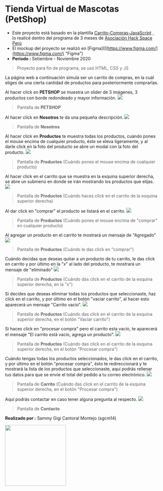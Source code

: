 Tienda Virtual de Mascotas (PetShop)
=============
- Este proyecto está basado en la plantilla [Carrito-Compras-JavaScript](https://github.com/erickcernarequejo/Carrito-Compras-JavaScript "Carrito-Compras-JavaScript") , lo realicé dentro del programa de 3 meses de [Asociación Hack Space Perú](https://www.hackspace.pe/ "Asociación Hack Space Perú")
- El mockup del proyecto se realizó en [Figma]([(https://www.figma.com/](https://www.figma.com/) "Figma")
- **Periodo :** Setiembre - Noviembre 2020
> Proyecto para fin de programa, se usó HTML, CSS y JS

La página web a continuación simula ser un carrito de compras, en la cuál eliges de una cierta cantidad de productos para posteriormente comprarlas.

Al hacer click en **PETSHOP** se muestra un slider de 3 imágenes, 3 productos con borde redondeado y mayor información.
![](https://raw.githubusercontent.com/sgcm14/Tienda-Virtual/master/doc/index.png)
> Pantalla de **PETSHOP**

Al hacer click en **Nosotros** te da una pequeña descripción.
![](https://raw.githubusercontent.com/sgcm14/Tienda-Virtual/master/doc/nosotros.png)
> Pantalla de **Nosotros**

Al hacer click en **Productos** te muestra todas los productos, cuándo pones el mouse encima de cualquier producto, éste se eleva ligeramente, y al darle click en la foto del producto se abre un modal con la foto del producto.
![](https://raw.githubusercontent.com/sgcm14/Tienda-Virtual/master/doc/productos1.png)
> Pantalla de **Productos** (Cuándo pones el mouse encima de cualquier producto)

Al hacer click en el carrito que se muestra en la esquina superior derecha, se abre un submenú en donde se irán mostrando los productos que elijas.
![](https://raw.githubusercontent.com/sgcm14/Tienda-Virtual/master/doc/productos3.png)
> Pantalla de **Productos** (Cuándo haces click en el carrito de la esquina superior derecha)

Al dar click en "comprar" el producto se listará en el carrito.
![](https://raw.githubusercontent.com/sgcm14/Tienda-Virtual/master/doc/productos2.png)
> Pantalla de **Productos** (Cuándo pones el mouse encima de "comprar" en cualquier producto)

Al agregar un producto en el carrito te mostrará un mensaje de "Agregado"
![](https://raw.githubusercontent.com/sgcm14/Tienda-Virtual/master/doc/productos4.png)
> Pantalla de **Productos** (Cuándo le das click en "comprar")

Cuándo decidas que deseas quitar a un producto de tu carrito, le das click en carrito y por último en la "x" al lado del producto, te mostrará un mensaje de "eliminado"
![](https://raw.githubusercontent.com/sgcm14/Tienda-Virtual/master/doc/productos5.png)
> Pantalla de **Productos** (Cuándo das click en el carrito de la esquina superior derecha, en la "x")

Si decídes que deseas eliminar todas los productos que seleccionaste, haz click en el carrito, y por último en el botón "vaciar carrito", al hacer esto aparecerá un mensaje "Carrito vacío".
![](https://raw.githubusercontent.com/sgcm14/Tienda-Virtual/master/doc/productos6.png)
> Pantalla de **Productos** (Cuándo das click en el carrito de la esquina superior derecha, en el botón "Vaciar carrito")

Si haces click en "procesar compra" pero el carrito esta vacío, te aparecerá el mensaje "El carrito está vacío, agrega un producto".
![](https://raw.githubusercontent.com/sgcm14/Tienda-Virtual/master/doc/productos7.png)
> Pantalla de **Productos** (Cuándo das click en el carrito de la esquina superior derecha, en el botón "Procesar compra")

Cuándo tengas todas los productos seleccionados, le das click en el carrito, y por último en el botón "procesar compra", ésto te redireccionará y te mostrará la lista de los productos que seleccionaste, aquí podrás rellenar tus datos para que se envíe el total del pedido a tu correo electrónico.
![](https://raw.githubusercontent.com/sgcm14/Tienda-Virtual/master/doc/carrito.png)
> Pantalla de **Carrito** (Cuándo das click en el carrito de la esquina superior derecha, en el botón "Procesar compra")

Aquí podrás contactar en caso tener alguna pregunta al respecto.
![](https://raw.githubusercontent.com/sgcm14/Tienda-Virtual/master/doc/contacto.png)
> Pantalla de **Contacto**

**Realizado por :** Sammy Gigi Cantoral Montejo (sgcm14)

<img src ="https://raw.githubusercontent.com/sgcm14/sgcm14/main/sammy.jpg" width="200">

